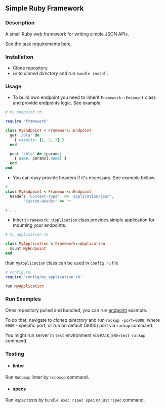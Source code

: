 ## Simple Ruby Framework

### Description
A small Ruby web framework for writing simple JSON APIs.

See the task requirements [here](https://github.com/antnruban/simple-ruby-json-framework/blob/master/Trial-Day.-Backend.-Web-framework.md).

### Installation
* Clone repository.
* `cd` to *cloned directory* and run `bundle install`.

### Usage
* To build own endpoint you need to inherit `Framework::Endpoint` class and provide endpoints logic. See example:

```ruby
# my_endpoint.rb

require 'framework'

class MyEndpoint < Framework::Endpoint
  get '/bla' do
    { results: [1, 2, 3] }
  end

  post '/bla' do |params|
    { name: params[:name] }
  end
end

```

* You can easy provide headers if it's necessary. See example bellow.

```ruby
# ...
class MyEndpoint < Framework::Endpoint
  headers 'Content-Type'  => 'application/json',
        'Custom-Header' => '*'

# ...
```
* Inherit `Framework::Application` class provides simple application for mounting your endpoints.

```ruby
# my_application.rb

class MyApplication < Framework::Application
  mount MyEndpoint
end
```
than `MyApplication` class can be used in `config.ru` file

```ruby
# config.ru
require 'config/my_application.rb'

run MyApplication
```

### Run Examples

Ones repository pulled and bundled, you can run [endpoint](https://github.com/antnruban/simple-ruby-framework/blob/master/app/my_endpoint.rb) example.

To do that, navigate to *cloned directory* and run `rackup -port=0000`, where `0000` - specific port, or run on default (3000) port via `rackup` command.

You might run server in `test` environment via `RACK_ENV=test rackup` command.

### Testing

* #### linter
Run `Rubocop` linter by `rubocop` command.

* #### specs
Run `Rspec` tests by `bundle exec rspec spec` or just `rspec` command.
